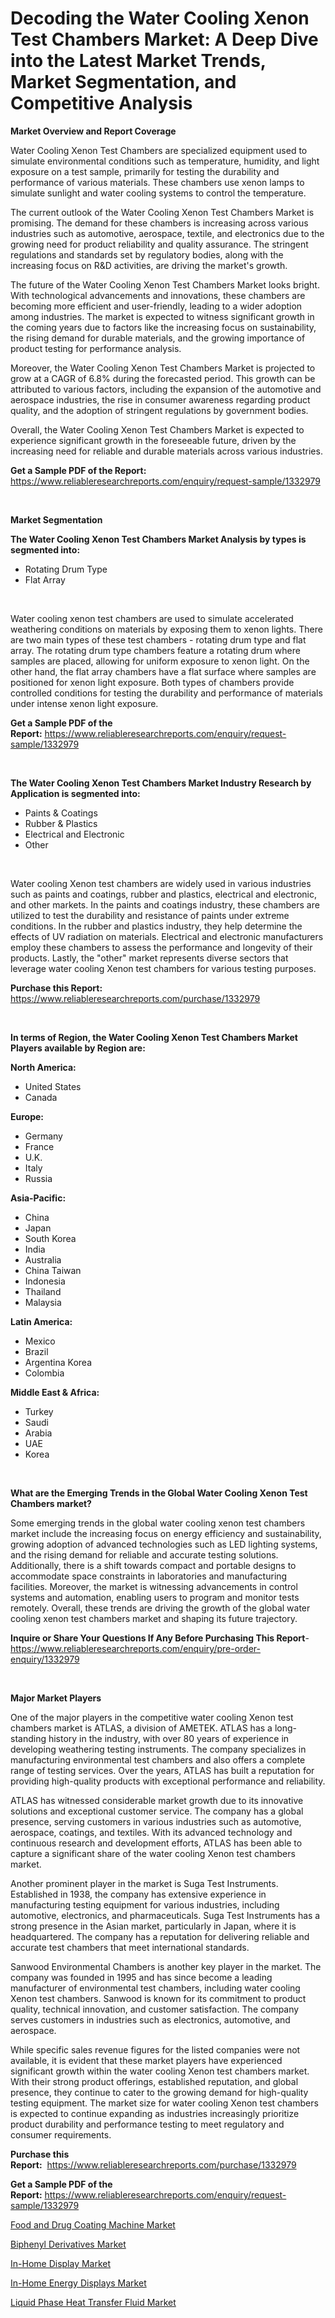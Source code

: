 <p><h1>Decoding the Water Cooling Xenon Test Chambers Market: A Deep Dive into the Latest Market Trends, Market Segmentation, and Competitive Analysis</h1></p><p><strong>Market Overview and Report Coverage</strong></p>
<p><p>Water Cooling Xenon Test Chambers are specialized equipment used to simulate environmental conditions such as temperature, humidity, and light exposure on a test sample, primarily for testing the durability and performance of various materials. These chambers use xenon lamps to simulate sunlight and water cooling systems to control the temperature.</p><p>The current outlook of the Water Cooling Xenon Test Chambers Market is promising. The demand for these chambers is increasing across various industries such as automotive, aerospace, textile, and electronics due to the growing need for product reliability and quality assurance. The stringent regulations and standards set by regulatory bodies, along with the increasing focus on R&D activities, are driving the market's growth.</p><p>The future of the Water Cooling Xenon Test Chambers Market looks bright. With technological advancements and innovations, these chambers are becoming more efficient and user-friendly, leading to a wider adoption among industries. The market is expected to witness significant growth in the coming years due to factors like the increasing focus on sustainability, the rising demand for durable materials, and the growing importance of product testing for performance analysis.</p><p>Moreover, the Water Cooling Xenon Test Chambers Market is projected to grow at a CAGR of 6.8% during the forecasted period. This growth can be attributed to various factors, including the expansion of the automotive and aerospace industries, the rise in consumer awareness regarding product quality, and the adoption of stringent regulations by government bodies.</p><p>Overall, the Water Cooling Xenon Test Chambers Market is expected to experience significant growth in the foreseeable future, driven by the increasing need for reliable and durable materials across various industries.</p></p>
<p><strong>Get a Sample PDF of the Report:</strong> <a href="https://www.reliableresearchreports.com/enquiry/request-sample/1332979">https://www.reliableresearchreports.com/enquiry/request-sample/1332979</a></p>
<p>&nbsp;</p>
<p><strong>Market Segmentation</strong></p>
<p><strong>The Water Cooling Xenon Test Chambers Market Analysis by types is segmented into:</strong></p>
<p><ul><li>Rotating Drum Type</li><li>Flat Array</li></ul></p>
<p>&nbsp;</p>
<p><p>Water cooling xenon test chambers are used to simulate accelerated weathering conditions on materials by exposing them to xenon lights. There are two main types of these test chambers - rotating drum type and flat array. The rotating drum type chambers feature a rotating drum where samples are placed, allowing for uniform exposure to xenon light. On the other hand, the flat array chambers have a flat surface where samples are positioned for xenon light exposure. Both types of chambers provide controlled conditions for testing the durability and performance of materials under intense xenon light exposure.</p></p>
<p><strong>Get a Sample PDF of the Report:</strong>&nbsp;<a href="https://www.reliableresearchreports.com/enquiry/request-sample/1332979">https://www.reliableresearchreports.com/enquiry/request-sample/1332979</a></p>
<p>&nbsp;</p>
<p><strong>The Water Cooling Xenon Test Chambers Market Industry Research by Application is segmented into:</strong></p>
<p><ul><li>Paints & Coatings</li><li>Rubber & Plastics</li><li>Electrical and Electronic</li><li>Other</li></ul></p>
<p>&nbsp;</p>
<p><p>Water cooling Xenon test chambers are widely used in various industries such as paints and coatings, rubber and plastics, electrical and electronic, and other markets. In the paints and coatings industry, these chambers are utilized to test the durability and resistance of paints under extreme conditions. In the rubber and plastics industry, they help determine the effects of UV radiation on materials. Electrical and electronic manufacturers employ these chambers to assess the performance and longevity of their products. Lastly, the "other" market represents diverse sectors that leverage water cooling Xenon test chambers for various testing purposes.</p></p>
<p><strong>Purchase this Report:</strong>&nbsp; <a href="https://www.reliableresearchreports.com/purchase/1332979">https://www.reliableresearchreports.com/purchase/1332979</a></p>
<p>&nbsp;</p>
<p><strong>In terms of Region, the Water Cooling Xenon Test Chambers Market Players available by Region are:</strong></p>
<p>
    <p> <strong> North America: </strong>
        <ul>
            <li>United States</li>
            <li>Canada</li>
        </ul>
        </p> 
    <p> <strong> Europe: </strong>
        <ul>
            <li>Germany</li>
            <li>France</li>
            <li>U.K.</li>
            <li>Italy</li>
            <li>Russia</li>
        </ul>
        </p> 
    <p> <strong> Asia-Pacific: </strong>
        <ul>
            <li>China</li>
            <li>Japan</li>
            <li>South Korea</li>
            <li>India</li>
            <li>Australia</li>
            <li>China Taiwan</li>
            <li>Indonesia</li>
            <li>Thailand</li>
            <li>Malaysia</li>
        </ul>
        </p> 
    <p> <strong> Latin America: </strong>
        <ul>
            <li>Mexico</li>
            <li>Brazil</li>
            <li>Argentina Korea</li>
            <li>Colombia</li>
        </ul>
        </p> 
    <p> <strong> Middle East & Africa: </strong>
        <ul>
            <li>Turkey</li>
            <li>Saudi</li>
            <li>Arabia</li>
            <li>UAE</li>
            <li>Korea</li>
        </ul>
    </p>
    </p>
<p>&nbsp;</p>
<p><strong>What are the Emerging Trends in the Global Water Cooling Xenon Test Chambers market?</strong></p>
<p><p>Some emerging trends in the global water cooling xenon test chambers market include the increasing focus on energy efficiency and sustainability, growing adoption of advanced technologies such as LED lighting systems, and the rising demand for reliable and accurate testing solutions. Additionally, there is a shift towards compact and portable designs to accommodate space constraints in laboratories and manufacturing facilities. Moreover, the market is witnessing advancements in control systems and automation, enabling users to program and monitor tests remotely. Overall, these trends are driving the growth of the global water cooling xenon test chambers market and shaping its future trajectory.</p></p>
<p><strong>Inquire or Share Your Questions If Any Before Purchasing This Report</strong>- <a href="https://www.reliableresearchreports.com/enquiry/pre-order-enquiry/1332979">https://www.reliableresearchreports.com/enquiry/pre-order-enquiry/1332979</a></p>
<p>&nbsp;</p>
<p><strong>Major Market Players</strong></p>
<p><p>One of the major players in the competitive water cooling Xenon test chambers market is ATLAS, a division of AMETEK. ATLAS has a long-standing history in the industry, with over 80 years of experience in developing weathering testing instruments. The company specializes in manufacturing environmental test chambers and also offers a complete range of testing services. Over the years, ATLAS has built a reputation for providing high-quality products with exceptional performance and reliability.</p><p>ATLAS has witnessed considerable market growth due to its innovative solutions and exceptional customer service. The company has a global presence, serving customers in various industries such as automotive, aerospace, coatings, and textiles. With its advanced technology and continuous research and development efforts, ATLAS has been able to capture a significant share of the water cooling Xenon test chambers market.</p><p>Another prominent player in the market is Suga Test Instruments. Established in 1938, the company has extensive experience in manufacturing testing equipment for various industries, including automotive, electronics, and pharmaceuticals. Suga Test Instruments has a strong presence in the Asian market, particularly in Japan, where it is headquartered. The company has a reputation for delivering reliable and accurate test chambers that meet international standards.</p><p>Sanwood Environmental Chambers is another key player in the market. The company was founded in 1995 and has since become a leading manufacturer of environmental test chambers, including water cooling Xenon test chambers. Sanwood is known for its commitment to product quality, technical innovation, and customer satisfaction. The company serves customers in industries such as electronics, automotive, and aerospace.</p><p>While specific sales revenue figures for the listed companies were not available, it is evident that these market players have experienced significant growth within the water cooling Xenon test chambers market. With their strong product offerings, established reputation, and global presence, they continue to cater to the growing demand for high-quality testing equipment. The market size for water cooling Xenon test chambers is expected to continue expanding as industries increasingly prioritize product durability and performance testing to meet regulatory and consumer requirements.</p></p>
<p><strong>Purchase this Report:</strong>&nbsp;&nbsp;<a href="https://www.reliableresearchreports.com/purchase/1332979">https://www.reliableresearchreports.com/purchase/1332979</a></p>
<p></p>
<p><strong>Get a Sample PDF of the Report:</strong>&nbsp;<a href="https://www.reliableresearchreports.com/enquiry/request-sample/1332979">https://www.reliableresearchreports.com/enquiry/request-sample/1332979</a></p>
<p><p><a href="https://www.linkedin.com/pulse/food-drug-coating-machine-market-share-amp-new-trends-analysis/">Food and Drug Coating Machine Market</a></p><p><a href="https://medium.com/@briaabshire64/biphenyl-derivatives-market-size-growth-forecast-2023-2030-4767b94fbca4">Biphenyl Derivatives Market</a></p><p><a href="https://www.linkedin.com/pulse/in-home-display-market-size-share-amp-trends-analysis/">In-Home Display Market</a></p><p><a href="https://www.linkedin.com/pulse/in-home-energy-displays-market-research-report-provides/">In-Home Energy Displays Market</a></p><p><a href="https://medium.com/@dougschmidt645/liquid-phase-heat-transfer-fluid-market-size-growth-forecast-2023-2030-f2c132e4d538">Liquid Phase Heat Transfer Fluid Market</a></p></p>
